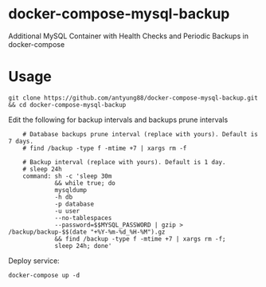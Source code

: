 # docker-compose-mysql-backup
Additional MySQL Container with Health Checks and Periodic Backups in docker-compose

# Usage
```
git clone https://github.com/antyung88/docker-compose-mysql-backup.git && cd docker-compose-mysql-backup
```
Edit the following for backup intervals and backups prune intervals
```
    # Database backups prune interval (replace with yours). Default is 7 days.
    # find /backup -type f -mtime +7 | xargs rm -f

    # Backup interval (replace with yours). Default is 1 day.
    # sleep 24h
    command: sh -c 'sleep 30m
             && while true; do
             mysqldump
             -h db
             -p database
             -u user
             --no-tablespaces
             --password=$$MYSQL_PASSWORD | gzip > /backup/backup-$$(date "+%Y-%m-%d_%H-%M").gz
             && find /backup -type f -mtime +7 | xargs rm -f;
             sleep 24h; done'
```
Deploy service:
```
docker-compose up -d
```

